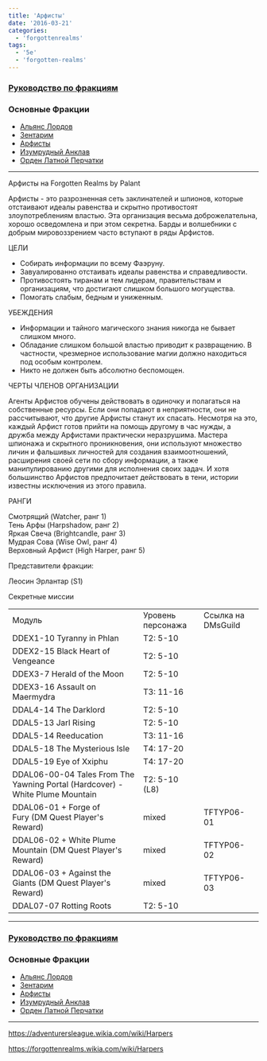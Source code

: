 ```yaml
---
title: 'Арфисты'
date: '2016-03-21'
categories:
  - 'forgottenrealms'
tags:
  - '5e'
  - 'forgotten-realms'
---
```


### [Руководство по фракциям](https://adventurersleague.wordpress.com/%d1%84%d1%80%d0%b0%d0%ba%d1%86%d0%b8%d0%b8/)

### Основные Фракции

- [Альянс Лордов](https://adventurersleague.wordpress.com/lords-alliance/)
- [Зентарим](https://adventurersleague.wordpress.com/zhentarim/)
- [Арфисты](https://adventurersleague.wordpress.com/harpers/)
- [Изумрудный Анклав](https://adventurersleague.wordpress.com/emerald-enclave/)
- [Орден Латной Перчатки](https://adventurersleague.wordpress.com/order-of-the-gauntlet/)

---

Арфисты на Forgotten Realms by Palant

Арфисты - это разрозненная сеть заклинателей и шпионов, которые отстаивают идеалы равенства и скрытно противостоят злоупотреблениям властью. Эта организация весьма доброжелательна, хорошо осведомлена и при этом секретна. Барды и волшебники с добрым мировоззрением часто вступают в ряды Арфистов.

ЦЕЛИ

- Собирать информации по всему Фаэруну.
- Завуалированно отстаивать идеалы равенства и справедливости.
- Противостоять тиранам и тем лидерам, правительствам и организациям, что достигают слишком большого могущества.
- Помогать слабым, бедным и униженным.

УБЕЖДЕНИЯ

- Информации и тайного магического знания никогда не бывает слишком много.
- Обладание слишком большой властью приводит к развращению. В частности, чрезмерное использование магии должно находиться под особым контролем.
- Никто не должен быть абсолютно беспомощен.

ЧЕРТЫ ЧЛЕНОВ ОРГАНИЗАЦИИ

Агенты Арфистов обучены действовать в одиночку и полагаться на собственные ресурсы. Если они попадают в неприятности, они не рассчитывают, что другие Арфисты станут их спасать. Несмотря на это, каждый Арфист готов прийти на помощь другому в час нужды, а дружба между Арфистами практически неразрушима. Мастера шпионажа и скрытного проникновения, они используют множество личин и фальшивых личностей для создания взаимоотношений, расширения своей сети по сбору информации, а также манипулированию другими для исполнения своих задач. И хотя большинство Арфистов предпочитает действовать в тени, истории известны исключения из этого правила.

РАНГИ

Смотрящий (Watcher, ранг 1)  
Тень Арфы (Harpshadow, ранг 2)  
Яркая Свеча (Brightcandle, ранг 3)  
Мудрая Сова (Wise Owl, ранг 4)  
Верховный Арфист (High Harper, ранг 5)

Представители фракции:

Леосин Эрлантар (S1)

Секретные миссии

<table class="wp-block-table"><tbody><tr><td>Модуль</td><td>Уровень персонажа</td><td>Ссылка на DMsGuild</td></tr><tr><td>DDEX1-10 Tyranny in Phlan</td><td>T2: 5-10</td><td>&nbsp;</td></tr><tr><td>DDEX2-15 Black Heart of Vengeance</td><td>T2: 5-10</td><td>&nbsp;</td></tr><tr><td>DDEX3-7 Herald of the Moon</td><td>T2: 5-10</td><td>&nbsp;</td></tr><tr><td>DDEX3-16 Assault on Maermydra</td><td>T3: 11-16</td><td>&nbsp;</td></tr><tr><td>DDAL4-14 The Darklord</td><td>T2: 5-10</td><td>&nbsp;</td></tr><tr><td>DDAL5-13 Jarl Rising</td><td>T2: 5-10</td><td>&nbsp;</td></tr><tr><td>DDAL5-14 Reeducation</td><td>T3: 11-16</td><td>&nbsp;</td></tr><tr><td>DDAL5-18 The Mysterious Isle</td><td>T4: 17-20</td><td>&nbsp;</td></tr><tr><td>DDAL5-19 Eye of Xxiphu</td><td>T4: 17-20</td><td>&nbsp;</td></tr><tr><td>DDAL06-00-04 Tales From The Yawning Portal (Hardcover) - White Plume Mountain</td><td>T2: 5-10 (L8)</td></tr><tr><td>DDAL06-01 + Forge of Fury&nbsp;(DM Quest Player's Reward)</td><td>mixed</td><td>TFTYP06-01</td></tr><tr><td>DDAL06-02 + White Plume Mountain&nbsp;(DM Quest Player's Reward)</td><td>mixed</td><td>TFTYP06-02</td></tr><tr><td>DDAL06-03 + Against the Giants&nbsp;(DM Quest Player's Reward)</td><td>mixed</td><td>TFTYP06-03</td></tr><tr><td>DDAL07-07 Rotting Roots</td><td>T2: 5-10</td><td>&nbsp;</td></tr></tbody></table>

---

### [Руководство по фракциям](https://adventurersleague.wordpress.com/%d1%84%d1%80%d0%b0%d0%ba%d1%86%d0%b8%d0%b8/)

### Основные Фракции

- [Альянс Лордов](https://adventurersleague.wordpress.com/lords-alliance/)
- [Зентарим](https://adventurersleague.wordpress.com/zhentarim/)
- [Арфисты](https://adventurersleague.wordpress.com/harpers/)
- [Изумрудный Анклав](https://adventurersleague.wordpress.com/emerald-enclave/)
- [Орден Латной Перчатки](https://adventurersleague.wordpress.com/order-of-the-gauntlet/)

---

https://adventurersleague.wikia.com/wiki/Harpers

https://forgottenrealms.wikia.com/wiki/Harpers
